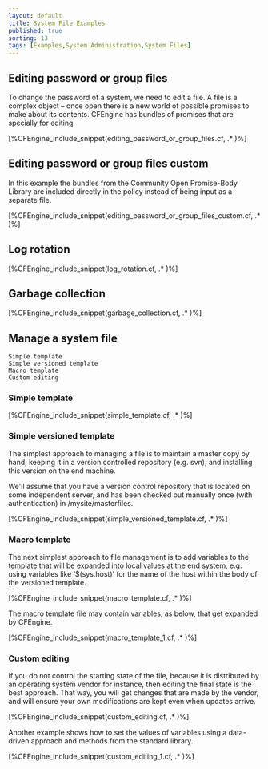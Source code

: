 ```yaml
---
layout: default
title: System File Examples
published: true
sorting: 13
tags: [Examples,System Administration,System Files]
---
```


## Editing password or group files ##

To change the password of a system, we need to edit a file. A file is a complex object – once open there is a new world of possible promises to make about its contents. CFEngine has bundles of promises that are specially for editing.


[%CFEngine_include_snippet(editing_password_or_group_files.cf, .* )%]

## Editing password or group files custom ##

In this example the bundles from the Community Open Promise-Body Library are included directly in the policy instead of being input as a separate file.


[%CFEngine_include_snippet(editing_password_or_group_files_custom.cf, .* )%]

## Log rotation


[%CFEngine_include_snippet(log_rotation.cf, .* )%]

## Garbage collection


[%CFEngine_include_snippet(garbage_collection.cf, .* )%]

## Manage a system file

    Simple template
    Simple versioned template
    Macro template
    Custom editing

### Simple template


[%CFEngine_include_snippet(simple_template.cf, .* )%]

### Simple versioned template

The simplest approach to managing a file is to maintain a master copy by hand, keeping it in a version controlled repository (e.g. svn), and installing this version on the end machine.

We'll assume that you have a version control repository that is located on some independent server, and has been checked out manually once (with authentication) in /mysite/masterfiles.


[%CFEngine_include_snippet(simple_versioned_template.cf, .* )%]

### Macro template

The next simplest approach to file management is to add variables to the template that will be expanded into local values at the end system, e.g. using variables like ‘$(sys.host)’ for the name of the host within the body of the versioned template.


[%CFEngine_include_snippet(macro_template.cf, .* )%]

The macro template file may contain variables, as below, that get expanded by CFEngine.


[%CFEngine_include_snippet(macro_template_1.cf, .* )%]

### Custom editing

If you do not control the starting state of the file, because it is distributed by an operating system vendor for instance, then editing the final state is the best approach. That way, you will get changes that are made by the vendor, and will ensure your own modifications are kept even when updates arrive.


[%CFEngine_include_snippet(custom_editing.cf, .* )%]

Another example shows how to set the values of variables using a data-driven approach and methods from the standard library.

[%CFEngine_include_snippet(custom_editing_1.cf, .* )%]
